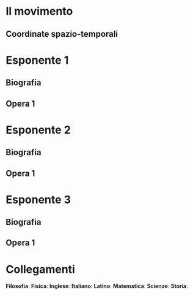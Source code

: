 # Il movimento
## Coordinate spazio-temporali
# Esponente 1
## Biografia
## Opera 1
# Esponente 2
## Biografia
## Opera 1
# Esponente 3
## Biografia
## Opera 1
# Collegamenti
**Filosofia**:
**Fisica**:
**Inglese**:
**Italiano**:
**Latino**:
**Matematica**:
**Scienze**:
**Storia**:
